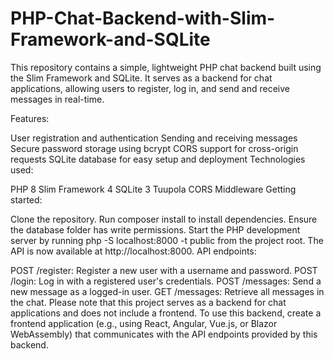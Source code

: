 # PHP-Chat-Backend-with-Slim-Framework-and-SQLite
This repository contains a simple, lightweight PHP chat backend built using the Slim Framework and SQLite. It serves as a backend for chat applications, allowing users to register, log in, and send and receive messages in real-time.

Features:

User registration and authentication
Sending and receiving messages
Secure password storage using bcrypt
CORS support for cross-origin requests
SQLite database for easy setup and deployment
Technologies used:

PHP 8
Slim Framework 4
SQLite 3
Tuupola CORS Middleware
Getting started:

Clone the repository.
Run composer install to install dependencies.
Ensure the database folder has write permissions.
Start the PHP development server by running php -S localhost:8000 -t public from the project root.
The API is now available at http://localhost:8000.
API endpoints:

POST /register: Register a new user with a username and password.
POST /login: Log in with a registered user's credentials.
POST /messages: Send a new message as a logged-in user.
GET /messages: Retrieve all messages in the chat.
Please note that this project serves as a backend for chat applications and does not include a frontend. To use this backend, create a frontend application (e.g., using React, Angular, Vue.js, or Blazor WebAssembly) that communicates with the API endpoints provided by this backend.
